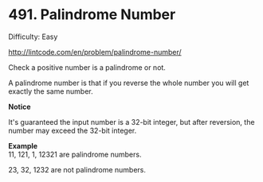 # 491. Palindrome Number

Difficulty: Easy

http://lintcode.com/en/problem/palindrome-number/

Check a positive number is a palindrome or not.

A palindrome number is that if you reverse the whole number you will get exactly the same number.

**Notice**  

It's guaranteed the input number is a 32-bit integer, but after reversion, the number may exceed the 32-bit integer.

**Example**  
11, 121, 1, 12321 are palindrome numbers.

23, 32, 1232 are not palindrome numbers.
